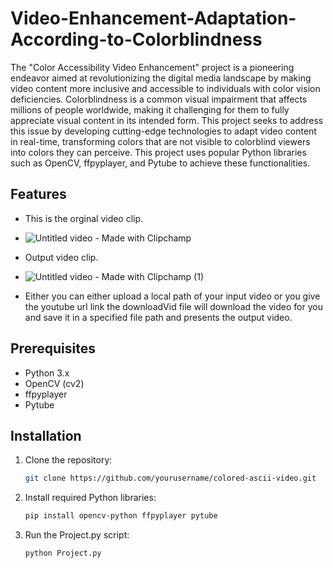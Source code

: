 # Video-Enhancement-Adaptation-According-to-Colorblindness

The "Color Accessibility Video Enhancement" project is a pioneering endeavor aimed at revolutionizing the digital media landscape by making video content more inclusive and accessible to individuals with color vision deficiencies. Colorblindness is a common visual impairment that affects millions of people worldwide, making it challenging for them to fully appreciate visual content in its intended form. This project seeks to address this issue by developing cutting-edge technologies to adapt video content in real-time, transforming colors that are not visible to colorblind viewers into colors they can perceive. This project uses popular Python libraries such as OpenCV, ffpyplayer, and Pytube to achieve these functionalities.

## Features

- This is the orginal video clip.
- ![Untitled video - Made with Clipchamp](https://github.com/Hanish069/Video-Enhancement-Adaptation-According-to-Colorblindness/assets/107493886/86949457-ff55-47c4-bbed-269512989dc2)
- Output video clip.
- ![Untitled video - Made with Clipchamp (1)](https://github.com/Hanish069/Video-Enhancement-Adaptation-According-to-Colorblindness/assets/107493886/6c6b0500-bd45-402f-b182-cf238aa417d1)


- Either you can either upload a local path of your input video or you give the youtube url link the downloadVid file will download the video for you and save it in a specified file path and presents the output video. 

## Prerequisites

- Python 3.x
- OpenCV (cv2)
- ffpyplayer
- Pytube

## Installation

1. Clone the repository:

   ```bash
   git clone https://github.com/yourusername/colored-ascii-video.git

2. Install required Python libraries:

   ```bash
   pip install opencv-python ffpyplayer pytube

3. Run the Project.py script:

   ```bash
   python Project.py
